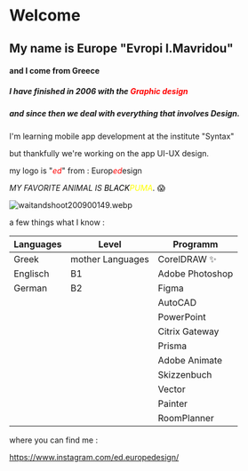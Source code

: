 
# Welcome 


## My name is Εurope   "Evropi I.Mavridou"   
#### and I come from Greece




##### I have finished in 2006 with the <font color="red">_Graphic design_</font>

##### and since then we deal with everything that involves ***Design***.

I'm learning mobile app development at the institute "Syntax" 

but thankfully we're working on the app UI-UX design. 

my logo is "<font color="red">_ed_</font>" from : 
 Europ<font color="red">_ed_</font>esign


*MY FAVORITE ANIMAL IS <font color="Black">BLACK</font><font color="yellow">PUMA</font>.* 😱

![waitandshoot200900149.webp](/Users/europe/Downloads/61wHr2lF7JL._AC_SX425_.jpg)


a few things what I know :



| Languages     | Level            | Programm        |
|---------------|------------------|-----------------|
| Greek         | mother Languages | CorelDRAW ✨     |
| Englisch      | Β1               | Adobe Photoshop |
| German        | Β2               | Figma           |
|               |                  | AutoCAD         |
|               |                  | PowerPoint      |
|               |                  | Citrix Gateway  |
|               |                  | Prisma          |
|               |                  | Adobe Animate   |
|               |                  | Skizzenbuch     |
|               |                  | Vector          |
|               |                  | Painter         |
|               |                  | RoomPlanner     |


where you can find me :

https://www.instagram.com/ed.europedesign/

